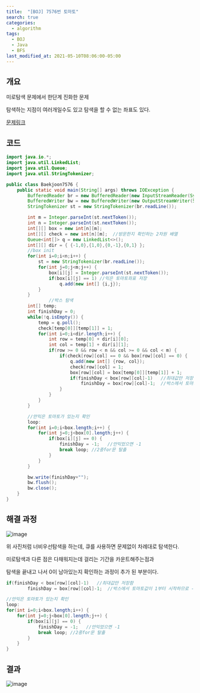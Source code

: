 ```yaml
---
title:  "[BOJ] 7576번 토마토"
search: true
categories: 
  - algorithm
tags:
  - BOJ
  - Java
  - BFS
last_modified_at: 2021-05-10T08:06:00-05:00
---
```


## 개요

미로탐색 문제에서 한단계 진화한 문제

탐색하는 지점이 여러개일수도 있고 탐색을 할 수 없는 좌표도 있다.

[문제링크](https://www.acmicpc.net/problem/7576)


## 코드

```java
import java.io.*;
import java.util.LinkedList;
import java.util.Queue;
import java.util.StringTokenizer;

public class Baekjoon7576 {
    public static void main(String[] args) throws IOException {
        BufferedReader br = new BufferedReader(new InputStreamReader(System.in));
        BufferedWriter bw = new BufferedWriter(new OutputStreamWriter(System.out));
        StringTokenizer st = new StringTokenizer(br.readLine());

        int m = Integer.parseInt(st.nextToken());
        int n = Integer.parseInt(st.nextToken());
        int[][] box = new int[n][m];
        int[][] check = new int[n][m];  //방문한지 확인하는 2차원 배열
        Queue<int[]> q = new LinkedList<>();
        int[][] dir = { {-1,0},{1,0},{0,-1},{0,1} };
        //box init
        for(int i=0;i<n;i++) {
            st = new StringTokenizer(br.readLine());
            for(int j=0;j<m;j++) {
                box[i][j] = Integer.parseInt(st.nextToken());
                if(box[i][j] == 1) //익은 토마토좌표 저장
                    q.add(new int[] {i,j});
            }
        }
				//박스 탐색
        int[] temp;
        int finishDay = 0;
        while(!q.isEmpty()) {
            temp = q.poll();
            check[temp[0]][temp[1]] = 1;
            for(int i=0;i<dir.length;i++) {
                int row = temp[0] + dir[i][0];
                int col = temp[1] + dir[i][1];
                if(row >= 0 && row < n && col >= 0 && col < m) {
                    if(check[row][col] == 0 && box[row][col] == 0) {
                        q.add(new int[] {row, col});
                        check[row][col] = 1;
                        box[row][col] = box[temp[0]][temp[1]] + 1;
                        if(finishDay < box[row][col]-1)   //최대값만 저장함
                            finishDay = box[row][col]-1;  //박스에서 토마토값이 1부터 시작하므로 -1 해줌
                    }
                }
            }
        }

        //안익은 토마토가 있는지 확인
        loop:
        for(int i=0;i<box.length;i++) {
            for(int j=0;j<box[0].length;j++) {
                if(box[i][j] == 0) {
                    finishDay = -1;   //안익었으면 -1
                    break loop; //2중for문 탈출
                }
            }
        }

        bw.write(finishDay+"");
        bw.flush();
        bw.close();
    }
}
```

## 해결 과정


![image](https://user-images.githubusercontent.com/47655983/98985505-fc9d6f00-2566-11eb-9089-de83d0d4af05.png)

위 사진처럼 너비우선탐색을 하는데, 큐를 사용하면 문제없이 차례대로 탐색한다.

미로탐색과 다른 점은 다채워지는데 걸리는 기간을 카운트해주는점과

탐색을 끝내고 나서 0이 남아있는지 확인하는 과정이 추가 된 부분이다.

```java
if(finishDay < box[row][col]-1)   //최대값만 저장함
		finishDay = box[row][col]-1;  //박스에서 토마토값이 1부터 시작하므로 -1 해줌
```

```java
//안익은 토마토가 있는지 확인
loop:
for(int i=0;i<box.length;i++) {
    for(int j=0;j<box[0].length;j++) {
        if(box[i][j] == 0) {
            finishDay = -1;   //안익었으면 -1
            break loop; //2중for문 탈출
        }
    }
}
```

## 결과

![image](https://user-images.githubusercontent.com/47655983/98986084-c4e2f700-2567-11eb-93c6-2340331f5281.png)